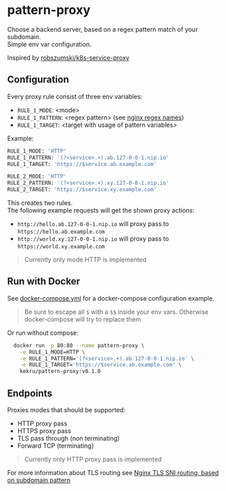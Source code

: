 # pattern-proxy

Choose a backend server, based on a regex pattern match of your subdomain.  
Simple env var configuration.

Inspired by [robszumski/k8s-service-proxy](https://github.com/robszumski/k8s-service-proxy)

## Configuration

Every proxy rule consist of three env variables:

+ `RULE_1_MODE`: &lt;mode&gt;
+ `RULE_1_PATTERN`: &lt;regex pattern&gt; (see [nginx regex names](http://nginx.org/en/docs/http/server_names.html#regex_names))
+ `RULE_1_TARGET`: &lt;target with usage of pattern variables&gt;

Example:  

```bash
RULE_1_MODE: 'HTTP'
RULE_1_PATTERN: '(?<service>.+).ab.127-0-0-1.nip.io'
RULE_1_TARGET: 'https://$service.ab.example.com'

RULE_2_MODE: 'HTTP'
RULE_2_PATTERN: '(?<service>.+).xy.127-0-0-1.nip.io'
RULE_2_TARGET: 'https://$service.xy.example.com'
```

This creates two rules.  
The following example requests will get the shown proxy actions:  

+ `http://hello.ab.127-0-0-1.nip.io` will proxy pass to  
  `https://hello.ab.example.com`
+ `http://world.xy.127-0-0-1.nip.io` will proxy pass to  
  `https://world.xy.example.com`

> Currently only mode HTTP is implemented

## Run with Docker

See [docker-compose.yml](docker-compose.yml) for a docker-compose configuration example.  

> Be sure to escape all `$` with a `$$` inside your env vars. Otherwise docker-compose will try to replace them

Or run without compose:  

```bash
  docker run -p 80:80 --name pattern-proxy \
    -e RULE_1_MODE=HTTP \
    -e RULE_1_PATTERN='(?<service>.+).ab.127-0-0-1.nip.io' \
    -e RULE_1_TARGET='https://$service.ab.example.com' \
    kekru/pattern-proxy:v0.1.0
```

## Endpoints

Proxies modes that should be supported:  

+ HTTP proxy pass
+ HTTPS proxy pass
+ TLS pass through (non terminating)
+ Forward TCP (terminating)

> Currently only HTTP proxy pass is implemented

For more information about TLS routing see [Nginx TLS SNI routing, based on subdomain pattern](https://gist.github.com/kekru/c09dbab5e78bf76402966b13fa72b9d2)
